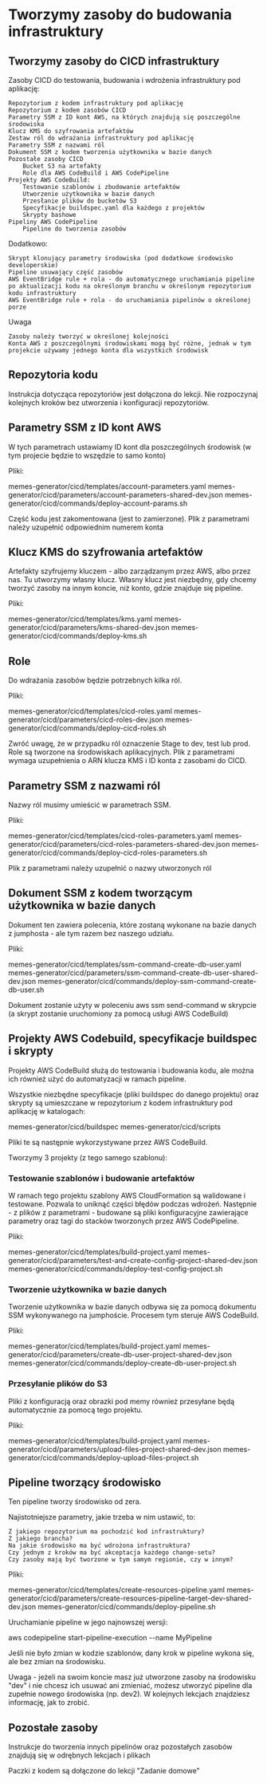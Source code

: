 # Tworzymy zasoby do budowania infrastruktury

## Tworzymy zasoby do CICD infrastruktury

Zasoby CICD do testowania, budowania i wdrożenia infrastruktury pod aplikację:

    Repozytorium z kodem infrastruktury pod aplikację
    Repozytorium z kodem zasobów CICD
    Parametry SSM z ID kont AWS, na których znajdują się poszczególne środowiska
    Klucz KMS do szyfrowania artefaktów
    Zestaw ról do wdrażania infrastruktury pod aplikację
    Parametry SSM z nazwami ról
    Dokument SSM z kodem tworzenia użytkownika w bazie danych
    Pozostałe zasoby CICD
        Bucket S3 na artefakty
        Role dla AWS CodeBuild i AWS CodePipeline
    Projekty AWS CodeBuild:
        Testowanie szablonów i zbudowanie artefaktów
        Utworzenie użytkownika w bazie danych
        Przesłanie plików do bucketów S3
        Specyfikacje buildspec.yaml dla każdego z projektów
        Skrypty bashowe
    Pipeliny AWS CodePipeline
        Pipeline do tworzenia zasobów

Dodatkowo:

    Skrypt klonujący parametry środowiska (pod dodatkowe środowisko developerskie)
    Pipeline usuwający część zasobów
    AWS EventBridge rule + rola - do automatycznego uruchamiania pipeline po aktualizacji kodu na określonym branchu w określonym repozytorium kodu infrastruktury
    AWS EventBridge rule + rola - do uruchamiania pipelinów o określonej porze

Uwaga

    Zasoby należy tworzyć w określonej kolejności
    Konta AWS z poszczególnymi środowiskami mogą być różne, jednak w tym projekcie używamy jednego konta dla wszystkich środowisk

## Repozytoria kodu

Instrukcja dotycząca repozytoriów jest dołączona do lekcji. Nie rozpoczynaj kolejnych kroków bez utworzenia i konfiguracji repozytoriów.

## Parametry SSM z ID kont AWS

W tych parametrach ustawiamy ID kont dla poszczególnych środowisk (w tym projecie będzie to wszędzie to samo konto)

Pliki:

memes-generator/cicd/templates/account-parameters.yaml
memes-generator/cicd/parameters/account-parameters-shared-dev.json
memes-generator/cicd/commands/deploy-account-params.sh

Część kodu jest zakomentowana (jest to zamierzone). Plik z parametrami należy uzupełnić odpowiednim numerem konta

## Klucz KMS do szyfrowania artefaktów

Artefakty szyfrujemy kluczem - albo zarządzanym przez AWS, albo przez nas. Tu utworzymy własny klucz. Własny klucz jest niezbędny, gdy chcemy tworzyć zasoby na innym koncie, niż konto, gdzie znajduje się pipeline.

Pliki:

memes-generator/cicd/templates/kms.yaml
memes-generator/cicd/parameters/kms-shared-dev.json
memes-generator/cicd/commands/deploy-kms.sh

## Role

Do wdrażania zasobów będzie potrzebnych kilka ról.

Pliki:

memes-generator/cicd/templates/cicd-roles.yaml
memes-generator/cicd/parameters/cicd-roles-dev.json
memes-generator/cicd/commands/deploy-cicd-roles.sh

Zwróć uwagę, że w przypadku ról oznaczenie Stage to dev, test lub prod. Role są tworzone na środowiskach aplikacyjnych. Plik z parametrami wymaga uzupełnienia o ARN klucza KMS i ID konta z zasobami do CICD.

## Parametry SSM z nazwami ról

Nazwy ról musimy umieścić w parametrach SSM.

Pliki:

memes-generator/cicd/templates/cicd-roles-parameters.yaml
memes-generator/cicd/parameters/cicd-roles-parameters-shared-dev.json
memes-generator/cicd/commands/deploy-cicd-roles-parameters.sh

Plik z parametrami należy uzupełnić o nazwy utworzonych ról

## Dokument SSM z kodem tworzącym użytkownika w bazie danych

Dokument ten zawiera polecenia, które zostaną wykonane na bazie danych z jumphosta - ale tym razem bez naszego udziału.

Pliki:

memes-generator/cicd/templates/ssm-command-create-db-user.yaml
memes-generator/cicd/parameters/ssm-command-create-db-user-shared-dev.json
memes-generator/cicd/commands/deploy-ssm-command-create-db-user.sh

Dokument zostanie użyty w poleceniu aws ssm send-command w skrypcie (a skrypt zostanie uruchomiony za pomocą usługi AWS CodeBuild)

## Projekty AWS Codebuild, specyfikacje buildspec i skrypty

Projekty AWS CodeBuild służą do testowania i budowania kodu, ale można ich również użyć do automatyzacji w ramach pipeline.

Wszystkie niezbędne specyfikacje (pliki buildspec do danego projektu) oraz skrypty są umieszczane w repozytorium z kodem infrastruktury pod aplikację w katalogach:

memes-generator/cicd/buildspec
memes-generator/cicd/scripts

Pliki te są następnie wykorzystywane przez AWS CodeBuild.

Tworzymy 3 projekty (z tego samego szablonu):

### Testowanie szablonów i budowanie artefaktów

W ramach tego projektu szablony AWS CloudFormation są walidowane i testowane. Pozwala to uniknąć części błędów podczas wdrożeń. Następnie - z plików z parametrami - budowane są pliki konfiguracyjne zawierające parametry oraz tagi do stacków tworzonych przez AWS CodePipeline.

Pliki:

memes-generator/cicd/templates/build-project.yaml
memes-generator/cicd/parameters/test-and-create-config-project-shared-dev.json
memes-generator/cicd/commands/deploy-test-config-project.sh

### Tworzenie użytkownika w bazie danych

Tworzenie użytkownika w bazie danych odbywa się za pomocą dokumentu SSM wykonywanego na jumphoście. Procesem tym steruje AWS CodeBuild.

Pliki:

memes-generator/cicd/templates/build-project.yaml
memes-generator/cicd/parameters/create-db-user-project-shared-dev.json
memes-generator/cicd/commands/deploy-create-db-user-project.sh

### Przesyłanie plików do S3

Pliki z konfiguracją oraz obrazki pod memy również przesyłane będą automatycznie za pomocą tego projektu.

Pliki:

memes-generator/cicd/templates/build-project.yaml
memes-generator/cicd/parameters/upload-files-project-shared-dev.json
memes-generator/cicd/commands/deploy-upload-files-project.sh

## Pipeline tworzący środowisko

Ten pipeline tworzy środowisko od zera.

Najistotniejsze parametry, jakie trzeba w nim ustawić, to:

    Z jakiego repozytorium ma pochodzić kod infrastruktury?
    Z jakiego brancha?
    Na jakie środowisko ma być wdrożona infrastruktura?
    Czy jednym z kroków ma być akceptacja każdego change-setu?
    Czy zasoby mają być tworzone w tym samym regionie, czy w innym?

Pliki:

memes-generator/cicd/templates/create-resources-pipeline.yaml
memes-generator/cicd/parameters/create-resources-pipeline-target-dev-shared-dev.json
memes-generator/cicd/commands/deploy-pipeline.sh

Uruchamianie pipeline w jego najnowszej wersji:

aws codepipeline start-pipeline-execution --name MyPipeline

Jeśli nie było zmian w kodzie szablonów, dany krok w pipeline wykona się, ale bez zmian na środowisku.

Uwaga - jeżeli na swoim koncie masz już utworzone zasoby na środowisku "dev" i nie chcesz ich usuwać ani zmieniać, możesz utworzyć pipeline dla zupełnie nowego środowiska (np. dev2). W kolejnych lekcjach znajdziesz informację, jak to zrobić.

## Pozostałe zasoby

Instrukcje do tworzenia innych pipelinów oraz pozostałych zasobów znajdują się w odrębnych lekcjach i plikach

Paczki z kodem są dołączone do lekcji "Zadanie domowe"
